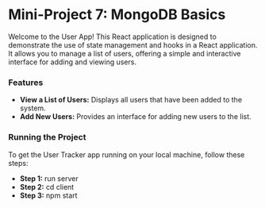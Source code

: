 # Mini-Project 7: MongoDB Basics

Welcome to the User App! This React application is designed to demonstrate the use of state management and hooks in a React application. It allows you to manage a list of users, offering a simple and interactive interface for adding and viewing users.

### Features

- **View a List of Users:** Displays all users that have been added to the system.
- **Add New Users:** Provides an interface for adding new users to the list.

### Running the Project

To get the User Tracker app running on your local machine, follow these steps:

- **Step 1:** run server
- **Step 2:** cd client
- **Step 3:** npm start

